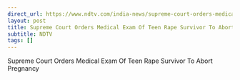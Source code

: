 ```yaml
---
direct_url: https://www.ndtv.com/india-news/supreme-court-orders-medical-exam-of-teen-rape-survivor-to-abort-28-week-pregnancy-5478671
layout: post
title: Supreme Court Orders Medical Exam Of Teen Rape Survivor To Abort Pregnancy
subtitle: NDTV
tags: []
---
```


Supreme Court Orders Medical Exam Of Teen Rape Survivor To Abort Pregnancy
